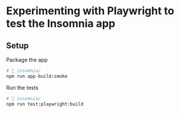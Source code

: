 # Experimenting with Playwright to test the Insomnia app

## Setup

Package the app

```sh
# 📂 insomnia/
npm run app-build:smoke
```

Run the tests

```sh
# 📂 insomnia/
npm run test:playwright:build
```
